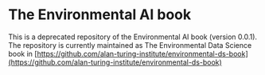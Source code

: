# The Environmental AI book

This is a deprecated repository of the Environmental AI book (version 0.0.1). The repository is currently maintained as The Environmental Data Science book in [https://github.com/alan-turing-institute/environmental-ds-book](https://github.com/alan-turing-institute/environmental-ds-book)

